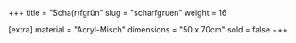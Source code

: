 +++
title = "Scha(r)fgrün"
slug = "scharfgruen"
weight = 16

[extra]
material = "Acryl-Misch"
dimensions = "50 x 70cm"
sold = false
+++
